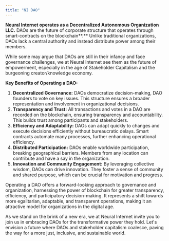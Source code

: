 ```yaml
---
title: "NI DAO"
---
```


**Neural Internet operates as a Decentralized Autonomous Organization LLC.** DAOs are the future of corporate structure that operates through smart-contracts on the blockchain**.** Unlike traditional organizations, DAOs lack a central authority and instead distribute power among their members.

While some may argue that DAOs are still in their infancy and face governance challenges, we at Neural Internet see them as the future of empowerment, especially in the age of Stakeholder Capitalism and the burgeoning creator/knowledge economy.

**Key Benefits of Operating a DAO:**

1. **Decentralized Governance:** DAOs democratize decision-making, DAO founders to vote on key issues. This structure ensures a broader representation and involvement in organizational decisions.
2. **Transparency and Trust:** All transactions and votes in a DAO are recorded on the blockchain, ensuring transparency and accountability. This builds trust among participants and stakeholders.
3. **Efficiency and Adaptability:** DAOs can adapt quickly to changes and execute decisions efficiently without bureaucratic delays. Smart contracts automate many processes, further enhancing operational efficiency.
4. **Distributed Participation:** DAOs enable worldwide participation, breaking geographical barriers. Members from any location can contribute and have a say in the organization.
5. **Innovation and Community Engagement:** By leveraging collective wisdom, DAOs can drive innovation. They foster a sense of community and shared purpose, which can be crucial for motivation and progress.

Operating a DAO offers a forward-looking approach to governance and organization, harnessing the power of blockchain for greater transparency, efficiency, and participatory decision-making. It represents a shift towards more egalitarian, adaptable, and transparent operations, making it an attractive model for organizations in the digital age.

As we stand on the brink of a new era, we at Neural Internet invite you to join us in embracing DAOs for the transformative power they hold. Let's envision a future where DAOs and stakeholder capitalism coalesce, paving the way for a more just, inclusive, and sustainable world.
